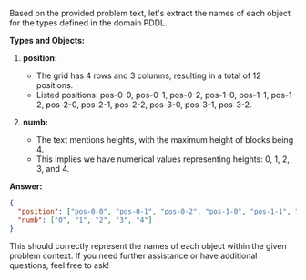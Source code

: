 Based on the provided problem text, let's extract the names of each object for the types defined in the domain PDDL.

**Types and Objects:**

1. **position:**
   - The grid has 4 rows and 3 columns, resulting in a total of 12 positions.
   - Listed positions: pos-0-0, pos-0-1, pos-0-2, pos-1-0, pos-1-1, pos-1-2, pos-2-0, pos-2-1, pos-2-2, pos-3-0, pos-3-1, pos-3-2.

2. **numb:**
   - The text mentions heights, with the maximum height of blocks being 4.
   - This implies we have numerical values representing heights: 0, 1, 2, 3, and 4.

**Answer:**
```json
{
  "position": ["pos-0-0", "pos-0-1", "pos-0-2", "pos-1-0", "pos-1-1", "pos-1-2", "pos-2-0", "pos-2-1", "pos-2-2", "pos-3-0", "pos-3-1", "pos-3-2"],
  "numb": ["0", "1", "2", "3", "4"]
}
```

This should correctly represent the names of each object within the given problem context. If you need further assistance or have additional questions, feel free to ask!